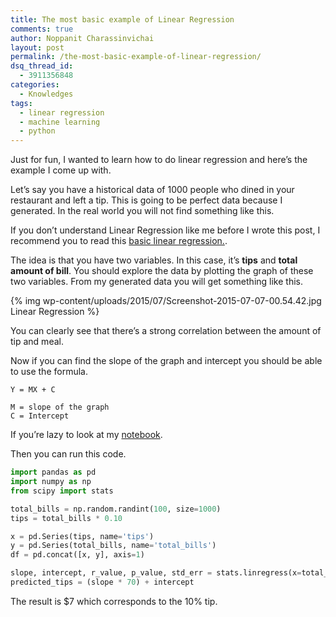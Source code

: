 ```yaml
---
title: The most basic example of Linear Regression
comments: true
author: Noppanit Charassinvichai
layout: post
permalink: /the-most-basic-example-of-linear-regression/
dsq_thread_id:
  - 3911356848
categories:
  - Knowledges
tags:
  - linear regression
  - machine learning
  - python
---
```

Just for fun, I wanted to learn how to do linear regression and here&#8217;s the example I come up with. 

Let&#8217;s say you have a historical data of 1000 people who dined in your restaurant and left a tip. This is going to be perfect data because I generated. In the real world you will not find something like this. 

If you don&#8217;t understand Linear Regression like me before I wrote this post, I recommend you to read this [basic linear regression.][1]. 

The idea is that you have two variables. In this case, it&#8217;s **tips** and **total amount of bill**. You should explore the data by plotting the graph of these two variables. From my generated data you will get something like this.

{% img wp-content/uploads/2015/07/Screenshot-2015-07-07-00.54.42.jpg Linear Regression %}

You can clearly see that there&#8217;s a strong correlation between the amount of tip and meal. 

Now if you can find the slope of the graph and intercept you should be able to use the formula.

```
Y = MX + C

M = slope of the graph
C = Intercept
```

If you&#8217;re lazy to look at my [notebook][3]. 

Then you can run this code.

``` python
import pandas as pd
import numpy as np
from scipy import stats

total_bills = np.random.randint(100, size=1000)
tips = total_bills * 0.10

x = pd.Series(tips, name='tips')
y = pd.Series(total_bills, name='total_bills')
df = pd.concat([x, y], axis=1)

slope, intercept, r_value, p_value, std_err = stats.linregress(x=total_bills, y=tips)
predicted_tips = (slope * 70) + intercept
```

The result is $7 which corresponds to the 10% tip.

 [1]: http://onlinestatbook.com/2/regression/intro.html
 [3]: https://github.com/noppanit/linear-regression-basic
